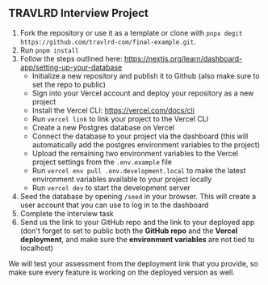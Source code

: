 ## TRAVLRD Interview Project

1. Fork the repository or use it as a template or clone with `pnpx degit https://github.com/travlrd-com/final-example.git`.
2. Run `pnpm install`
3. Follow the steps outlined here: https://nextjs.org/learn/dashboard-app/setting-up-your-database
   - Initialize a new repository and publish it to Github (also make sure to set the repo to public)
   - Sign into your Vercel account and deploy your repository as a new project
   - Install the Vercel CLI: https://vercel.com/docs/cli
   - Run `vercel link` to link your project to the Vercel CLI
   - Create a new Postgres database on Vercel
   - Connect the database to your project via the dashboard (this will automatically add the postgres environment variables to the project)
   - Upload the remaining two environment variables to the Vercel project settings from the `.env.example` file
   - Run `vercel env pull .env.development.local` to make the latest environment variables available to your project locally
   - Run `vercel dev` to start the development server
4. Seed the database by opening `/seed` in your browser. This will create a user account that you can use to log in to the dashboard
5. Complete the interview task
6. Send us the link to your GitHub repo and the link to your deployed app (don't forget to set to public both the **GitHub repo** and the **Vercel deployment**, and make sure the **environment variables** are not tied to localhost)

We will test your assessment from the deployment link that you provide, so make sure every feature is working on the deployed version as well.
